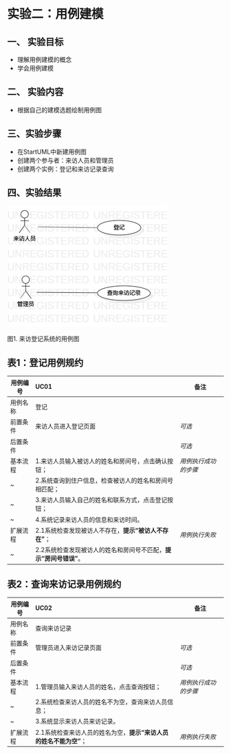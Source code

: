 # 实验二：用例建模

## 一、 实验目标
- 理解用例建模的概念
- 学会用例建模

## 二、 实验内容
- 根据自己的建模选题绘制用例图

## 三、实验步骤
- 在StartUML中新建用例图
- 创建两个参与者：来访人员和管理员
- 创建两个实例：登记和来访记录查询

## 四、实验结果
![用例图](./UseCaseDiagram.jpg)

图1. 来访登记系统的用例图


## 表1：登记用例规约  

| 用例编号 | UC01                                                         | 备注                 |
| -------- | :----------------------------------------------------------- | -------------------- |
| 用例名称 | 登记                                                         |                      |
| 前置条件 | 来访人员进入登记页面                                         | *可选*               |
| 后置条件 |                                                              | *可选*               |
| 基本流程 | 1.来访人员输入被访人的姓名和房间号，点击确认按钮；           | *用例执行成功的步骤* |
| ~        | 2.系统查询到住户信息，检查被访人的姓名和房间号相匹配；       |                      |
| ~        | 3.来访人员输入自己的姓名和联系方式，点击登记按钮；           |                      |
| ~        | 4.系统记录来访人员的信息和来访时间。                         |                      |
| 扩展流程 | 2.1系统检查发现被访人不存在，**提示“被访人不存在”**；        | *用例执行失败*       |
| ~        | 2.2系统检查发现被访人的姓名和房间号不匹配，**提示“房间号错误”**。 |                      |



## 表2：查询来访记录用例规约  

| 用例编号 | UC02                                                         | 备注                 |
| -------- | :----------------------------------------------------------- | -------------------- |
| 用例名称 | 查询来访记录                                                 |                      |
| 前置条件 | 管理员进入来访记录页面                                       | *可选*               |
| 后置条件 |                                                              | *可选*               |
| 基本流程 | 1.管理员输入来访人员的姓名，点击查询按钮；                   | *用例执行成功的步骤* |
| ~        | 2.系统检查来访人员的姓名不为空，查询来访人员信息；           |                      |
| ~        | 3.系统显示来访人员来访记录。                                 |                      |
| 扩展流程 | 2.1系统检查来访人员的姓名为空，**提示“来访人员的姓名不能为空”**； | *用例执行失败*       |
